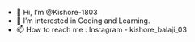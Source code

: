 - 👋 Hi, I’m @Kishore-1803
- 👀 I’m interested in Coding and Learning.
- 📫 How to reach me : Instagram - kishore_balaji_03

<!---
Kishore-1803/Kishore-1803 is a ✨ special ✨ repository because its `README.md` (this file) appears on your GitHub profile.
You can click the Preview link to take a look at your changes.
--->
